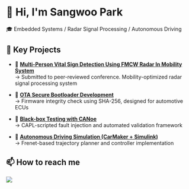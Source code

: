 # 👋 Hi, I'm Sangwoo Park

🎓 Embedded Systems / Radar Signal Processing / Autonomous Driving

## 🔧 Key Projects

- 📡 **[Multi-Person Vital Sign Detection Using FMCW Radar In Mobility System](https://github.com/justfollowtheWay/Vital_Radar_Mobility)**  
  → Submitted to peer-reviewed conference. Mobility-optimized radar signal processing system

- 🔐 **[OTA Secure Bootloader Development](https://github.com/justfollowtheWay/OTA_secure_bootloader)**  
  → Firmware integrity check using SHA-256, designed for automotive ECUs

- 🧪 **[Black-box Testing with CANoe](https://github.com/justfollowtheWay/Blackbox_testing_automation)**  
  → CAPL-scripted fault injection and automated validation framework

- 🚗 **[Autonomous Driving Simulation (CarMaker + Simulink)](https://github.com/justfollowtheWay/ADAS_motion_planning_control)**  
  → Frenet-based trajectory planner and controller implementation

## 📫 How to reach me
<a href="mailto:bu8503@naver.com">
  <img src="https://img.shields.io/badge/bu8503@naver.com-555555?style=flat&logo=minutemailer&logoColor=white"/>
</a>
